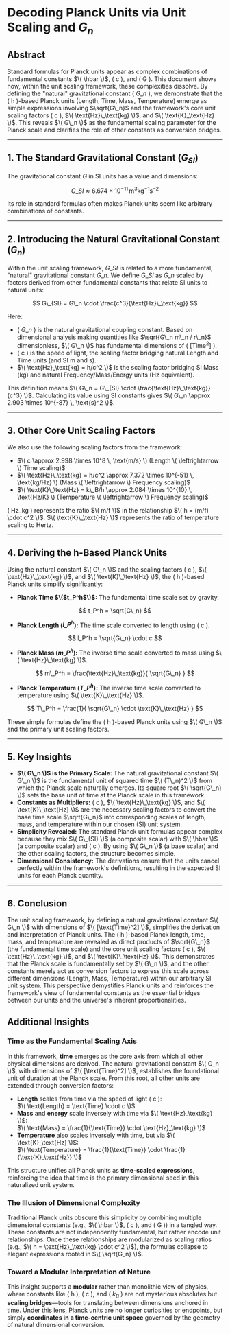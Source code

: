 # Decoding Planck Units via Unit Scaling and  $G_n$

## Abstract

Standard formulas for Planck units appear as complex combinations of fundamental constants $\( \hbar \)$, \( c \), and \( G \). This document shows how, within the unit scaling framework, these complexities dissolve. By defining the "natural" gravitational constant \( $G\_n$ \), we demonstrate that the \( h \)-based Planck units (Length, Time, Mass, Temperature) emerge as simple expressions involving $\sqrt{G\_n}$ and the framework's core unit scaling factors \( c \), $\( \text{Hz}\_\text{kg} \)$, and $\( \text{K}_\text{Hz} \)$. This reveals $\( G\_n \)$ as the fundamental scaling parameter for the Planck scale and clarifies the role of other constants as conversion bridges.

---

## 1. The Standard Gravitational Constant ($G_{SI}$)

The gravitational constant $G$ in SI units has a value and dimensions:

$$ G\_{SI} \approx 6.674 \times 10^{-11} \, \text{m}^3 \text{kg}^{-1} \text{s}^{-2} $$

Its role in standard formulas often makes Planck units seem like arbitrary combinations of constants.

---

## 2. Introducing the Natural Gravitational Constant ($G_n$)

Within the unit scaling framework, $G\_{SI}$ is related to a more fundamental, "natural" gravitational constant $G\_n$. We define $G\_{SI}$ as $G\_n$ scaled by factors derived from other fundamental constants that relate SI units to natural units:

$$ G\_{SI} = G\_n \cdot \frac{c^3}{\text{Hz}\_\text{kg}} $$

Here:
- \( $G\_n$ \) is the natural gravitational coupling constant. Based on dimensional analysis making quantities like $\sqrt{G\_n m\_n / r\_n}$ dimensionless, $\( G\_n \)$ has fundamental dimensions of \( $[\text{Time}^2]$ \).
- \( c \) is the speed of light, the scaling factor bridging natural Length and Time units (and SI m and s).
- $\( \text{Hz}_\text{kg} = h/c^2 \)$ is the scaling factor bridging SI Mass (kg) and natural Frequency/Mass/Energy units (Hz equivalent).

This definition means $\( G\_n = G\_{SI} \cdot \frac{\text{Hz}\_\text{kg}}{c^3} \)$. Calculating its value using SI constants gives $\( G\_n \approx 2.903 \times 10^{-87} \, \text{s}^2 \)$.

---

## 3. Other Core Unit Scaling Factors

We also use the following scaling factors from the framework:
- $\( c \approx 2.998 \times 10^8 \, \text{m/s} \) (Length \( \leftrightarrow \) Time scaling)$
- $\( \text{Hz}\_\text{kg} = h/c^2 \approx 7.372 \times 10^{-51} \, \text{kg/Hz} \) (Mass \( \leftrightarrow \) Frequency scaling)$
- $\( \text{K}\_\text{Hz} = k\_B/h \approx 2.084 \times 10^{10} \, \text{Hz/K} \) (Temperature \( \leftrightarrow \) Frequency scaling)$

\( $\text{Hz}\_\text{kg}$ \) represents the ratio $\( m/f \)$ in the relationship $\( h = (m/f) \cdot c^2 \)$.
$\( \text{K}\_\text{Hz} \)$ represents the ratio of temperature scaling to Hertz.

---

## 4. Deriving the h-Based Planck Units

Using the natural constant $\( G\_n \)$ and the scaling factors \( c \), $\( \text{Hz}\_\text{kg} \)$, and $\( \text{K}\_\text{Hz} \)$, the \( h \)-based Planck units simplify significantly:

- **Planck Time $\($t\_P^h$\)$:** The fundamental time scale set by gravity.
  
$$ t_P^h = \sqrt{G\_n} $$

- **Planck Length ($l\_P^h$):** The time scale converted to length using \( c \).
  
$$ l_P^h = \sqrt{G\_n} \cdot c $$

- **Planck Mass ($m\_P^h$):** The inverse time scale converted to mass using $\( \text{Hz}\_\text{kg} \)$.
  
$$ m\_P^h = \frac{\text{Hz}\_\text{kg}}{ \sqrt{G\_n} } $$

- **Planck Temperature ($T\_P^h$):** The inverse time scale converted to temperature using $\( \text{K}\_\text{Hz} \)$.
  
$$ T\_P^h = \frac{1}{ \sqrt{G\_n} \cdot \text{K}\_\text{Hz} } $$

These simple formulas define the \( h \)-based Planck units using $\( G\_n \)$ and the primary unit scaling factors.

---

## 5. Key Insights

- **$\( G\_n \)$ is the Primary Scale:** The natural gravitational constant $\( G\_n \)$ is the fundamental unit of squared time $\( (T\_n)^2 \)$ from which the Planck scale naturally emerges. Its square root $\( \sqrt{G\_n} \)$ sets the base unit of time at the Planck scale in this framework.
- **Constants as Multipliers:** \( c \), $\( \text{Hz}\_\text{kg} \)$, and $\( \text{K}\_\text{Hz} \)$ are the necessary scaling factors to convert the base time scale $\sqrt{G\_n}$ into corresponding scales of length, mass, and temperature within our chosen (SI) unit system.
- **Simplicity Revealed:** The standard Planck unit formulas appear complex because they mix $\( G\_{SI} \)$ (a composite scalar) with $\( \hbar \)$ (a composite scalar) and \( c \). By using $\( G\_n \)$ (a base scalar) and the other scaling factors, the structure becomes simple.
- **Dimensional Consistency:** The derivations ensure that the units cancel perfectly within the framework's definitions, resulting in the expected SI units for each Planck quantity.

---

## 6. Conclusion

The unit scaling framework, by defining a natural gravitational constant $\( G\_n \)$ with dimensions of $\( [\text{Time}^2] \)$, simplifies the derivation and interpretation of Planck units. The \( h \)-based Planck length, time, mass, and temperature are revealed as direct products of $\sqrt{G\_n}$ (the fundamental time scale) and the core unit scaling factors \( c \), $\( \text{Hz}\_\text{kg} \)$, and $\( \text{K}\_\text{Hz} \)$. This demonstrates that the Planck scale is fundamentally set by $\( G\_n \)$, and the other constants merely act as conversion factors to express this scale across different dimensions (Length, Mass, Temperature) within our arbitrary SI unit system. This perspective demystifies Planck units and reinforces the framework's view of fundamental constants as the essential bridges between our units and the universe's inherent proportionalities.

## Additional Insights

### Time as the Fundamental Scaling Axis

In this framework, **time** emerges as the core axis from which all other physical dimensions are derived. The natural gravitational constant $\( G_n \)$, with dimensions of $\( [\text{Time}^2] \)$, establishes the foundational unit of duration at the Planck scale. From this root, all other units are extended through conversion factors:

- **Length** scales from time via the speed of light \( c \):  
  $\( \text{Length} = \text{Time} \cdot c \)$
- **Mass** and **energy** scale inversely with time via $\( \text{Hz}_\text{kg} \)$:  
  $\( \text{Mass} = \frac{1}{\text{Time}} \cdot \text{Hz}_\text{kg} \)$
- **Temperature** also scales inversely with time, but via $\( \text{K}_\text{Hz} \)$:  
  $\( \text{Temperature} = \frac{1}{\text{Time}} \cdot \frac{1}{\text{K}_\text{Hz}} \)$

This structure unifies all Planck units as **time-scaled expressions**, reinforcing the idea that time is the primary dimensional seed in this naturalized unit system.

### The Illusion of Dimensional Complexity

Traditional Planck units obscure this simplicity by combining multiple dimensional constants (e.g., $\( \hbar \)$, \( c \), and \( G \)) in a tangled way. These constants are not independently fundamental, but rather encode unit relationships. Once these relationships are modularized as scaling ratios (e.g., $\( h = \text{Hz}_\text{kg} \cdot c^2 \)$), the formulas collapse to elegant expressions rooted in $\( \sqrt{G_n} \)$.

### Toward a Modular Interpretation of Nature

This insight supports a **modular** rather than monolithic view of physics, where constants like \( h \), \( c \), and \( $k_B$ \) are not mysterious absolutes but **scaling bridges**—tools for translating between dimensions anchored in time. Under this lens, Planck units are no longer curiosities or endpoints, but simply **coordinates in a time-centric unit space** governed by the geometry of natural dimensional conversion.


